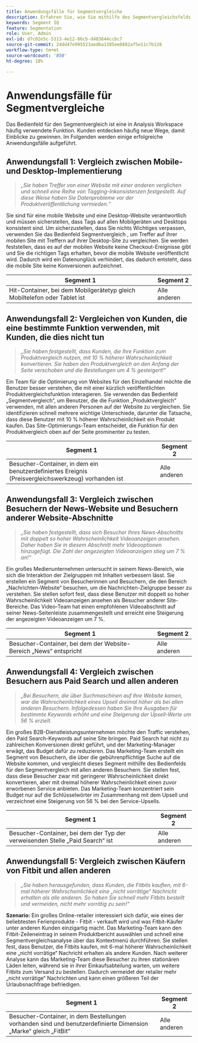 ```yaml
---
title: Anwendungsfälle für Segmentvergleiche
description: Erfahren Sie, wie Sie mithilfe des Segmentvergleichsfelds Einblicke in die Marketing-Strategie gewinnen können.
keywords: Segment IQ
feature: Segmentation
role: User, Admin
exl-id: d7c02e5c-5313-4e12-86cb-d483644ccbc7
source-git-commit: 24dd47e995523aedba1385ee8882af5e11c7b128
workflow-type: tm+mt
source-wordcount: '850'
ht-degree: 18%

---
```


# Anwendungsfälle für Segmentvergleiche

Das Bedienfeld für den Segmentvergleich ist eine in Analysis Workspace häufig verwendete Funktion. Kunden entdecken häufig neue Wege, damit Einblicke zu gewinnen. Im Folgenden werden einige erfolgreiche Anwendungsfälle aufgeführt.

## Anwendungsfall 1: Vergleich zwischen Mobile- und Desktop-Implementierung

> *„Sie haben Treffer von einer Website mit einer anderen verglichen und schnell eine Reihe von Tagging-Inkonsistenzen festgestellt. Auf diese Weise haben Sie Datenprobleme vor der Produktveröffentlichung vermieden.“*

Sie sind für eine mobile Website und eine Desktop-Website verantwortlich und müssen sicherstellen, dass Tags auf allen Mobilgeräten und Desktops konsistent sind. Um sicherzustellen, dass Sie nichts Wichtiges verpassen, verwenden Sie das Bedienfeld Segmentvergleich , um Treffer auf ihrer mobilen Site mit Treffern auf ihrer Desktop-Site zu vergleichen. Sie werden feststellen, dass es auf der mobilen Website keine Checkout-Ereignisse gibt und Sie die richtigen Tags erhalten, bevor die mobile Website veröffentlicht wird. Dadurch wird ein Datenunglück verhindert, das dadurch entsteht, dass die mobile Site keine Konversionen aufzeichnet.

| Segment 1 | Segment 2 |
|--- |--- |
| Hit-Container, bei dem Mobilgerätetyp gleich Mobiltelefon oder Tablet ist | Alle anderen |

## Anwendungsfall 2: Vergleichen von Kunden, die eine bestimmte Funktion verwenden, mit Kunden, die dies nicht tun

> *„Sie haben festgestellt, dass Kunden, die Ihre Funktion zum Produktvergleich nutzen, mit 10 % höherer Wahrscheinlichkeit konvertieren. Sie haben den Produktvergleich an den Anfang der Seite verschoben und die Bestellungen um 4 % gesteigert!“*

Ein Team für die Optimierung von Websites für den Einzelhandel möchte die Benutzer besser verstehen, die mit einer kürzlich veröffentlichten Produktvergleichsfunktion interagieren. Sie verwenden das Bedienfeld „Segmentvergleich“, um Benutzer, die die Funktion „Produktvergleich“ verwenden, mit allen anderen Personen auf der Website zu vergleichen. Sie identifizieren schnell mehrere wichtige Unterschiede, darunter die Tatsache, dass diese Benutzer mit 10 % höherer Wahrscheinlichkeit ein Produkt kaufen. Das Site-Optimierungs-Team entscheidet, die Funktion für den Produktvergleich oben auf der Seite prominenter zu testen.

| Segment 1 | Segment 2 |
|--- |--- |
| Besucher-Container, in dem ein benutzerdefiniertes Ereignis (Preisvergleichswerkzeug) vorhanden ist | Alle anderen |

## Anwendungsfall 3: Vergleich zwischen Besuchern der News-Website und Besuchern anderer Website-Abschnitte

> *„Sie haben festgestellt, dass sich Besucher Ihres News-Abschnitts mit doppelt so hoher Wahrscheinlichkeit Videoanzeigen ansehen. Daher haben Sie in diesem Abschnitt mehr Videooptionen hinzugefügt. Die Zahl der angezeigten Videoanzeigen stieg um 7 % an!“*

Ein großes Medienunternehmen untersucht in seinem News-Bereich, wie sich die Interaktion der Zielgruppen mit Inhalten verbessern lässt. Sie erstellen ein Segment von Besucherinnen und Besuchern, die den Bereich „Nachrichten-Website“ besuchen, um die Nachrichten-Zielgruppe besser zu verstehen. Sie stellen sofort fest, dass diese Benutzer mit doppelt so hoher Wahrscheinlichkeit Videoanzeigen ansehen als Besucher anderer Site-Bereiche. Das Video-Team hat einen empfohlenen Videoabschnitt auf seiner News-Seitenleiste zusammengestellt und erreicht eine Steigerung der angezeigten Videoanzeigen um 7 %.

| Segment 1 | Segment 2 |
|--- |--- |
| Besucher-Container, bei dem der Website-Bereich „News“ entspricht | Alle anderen |

## Anwendungsfall 4: Vergleich zwischen Besuchern aus Paid Search und allen anderen

> *„Bei Besuchern, die über Suchmaschinen auf Ihre Website kamen, war die Wahrscheinlichkeit eines Upsell dreimal höher als bei allen anderen Besuchern. Infolgedessen haben Sie Ihre Ausgaben für bestimmte Keywords erhöht und eine Steigerung der Upsell-Werte um 56 % erzielt.*

Ein großes B2B-Dienstleistungsunternehmen möchte den Traffic verstehen, den Paid Search-Keywords auf seine Site bringen. Paid Search hat nicht zu zahlreichen Konversionen direkt geführt, und der Marketing-Manager erwägt, das Budget dafür zu reduzieren. Das Marketing-Team erstellt ein Segment von Besuchern, die über die gebührenpflichtige Suche auf die Website kommen, und vergleicht dieses Segment mithilfe des Bedienfelds für den Segmentvergleich mit allen anderen Besuchern. Sie stellen fest, dass diese Besucher zwar mit geringerer Wahrscheinlichkeit direkt konvertieren, aber mit dreimal höherer Wahrscheinlichkeit einen zuvor erworbenen Service anbieten. Das Marketing-Team konzentriert sein Budget nur auf die Schlüsselwörter im Zusammenhang mit dem Upsell und verzeichnet eine Steigerung von 56 % bei den Service-Upsells.

| Segment 1 | Segment 2 |
|--- |--- |
| Besucher-Container, bei dem der Typ der verweisenden Stelle „Paid Search“ ist | Alle anderen |

## Anwendungsfall 5: Vergleich zwischen Käufern von Fitbit und allen anderen

> *„Sie haben herausgefunden, dass Kunden, die Fitbits kauften, mit 6-mal höherer Wahrscheinlichkeit eine „nicht vorrätige“ Nachricht erhalten als alle anderen. So haben Sie schnell mehr Fitbits bestellt und vermeiden, nicht mehr vorrätig zu sein!“*

**Szenario:** Ein großes Online-retailer interessiert sich dafür, wie eines der beliebtesten Ferienprodukte - Fitbit - verkauft wird und was Fitbit-Käufer unter anderen Kunden einzigartig macht. Das Marketing-Team kann den Fitbit-Zeileneintrag in seinem Produktbericht auswählen und schnell eine Segmentvergleichsanalyse über das Kontextmenü durchführen. Sie stellen fest, dass Benutzer, die Fitbits kaufen, mit 6-mal höherer Wahrscheinlichkeit eine „nicht vorrätige“ Nachricht erhalten als andere Kunden. Nach weiterer Analyse kann das Marketing-Team diese Besucher zu ihren stationären Läden leiten, während sie in ihrer Einkaufsabteilung warten, um weitere Fitbits zum Versand zu bestellen. Dadurch vermeidet der retailer mehr „nicht vorrätige“ Nachrichten und kann einen größeren Teil der Urlaubsnachfrage befriedigen.

| Segment 1 | Segment 2 |
|--- |--- |
| Besucher-Container, in dem Bestellungen vorhanden sind und benutzerdefinierte Dimension „Marke“ gleich „FitBit“ | Alle anderen |
